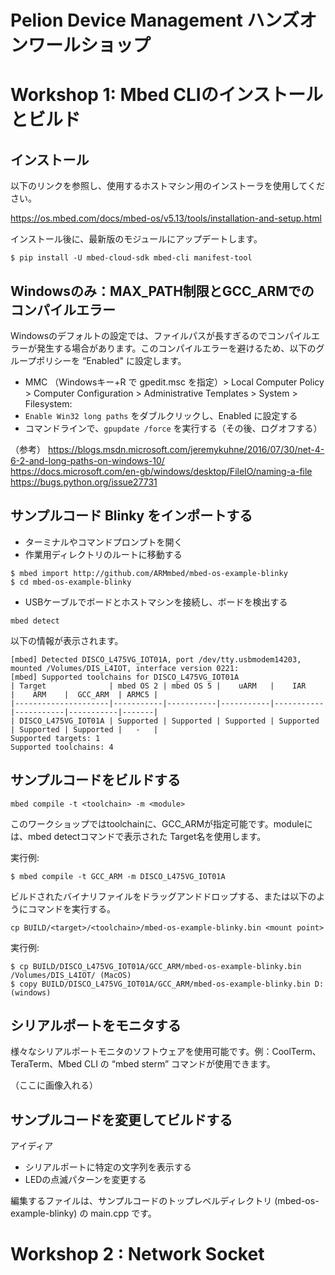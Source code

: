 # Pelion Device Management ハンズオンワールショップ

# Workshop 1: Mbed CLIのインストールとビルド

## インストール

以下のリンクを参照し、使用するホストマシン用のインストーラを使用してください。

https://os.mbed.com/docs/mbed-os/v5.13/tools/installation-and-setup.html

インストール後に、最新版のモジュールにアップデートします。

```
$ pip install -U mbed-cloud-sdk mbed-cli manifest-tool
```


## Windowsのみ：MAX_PATH制限とGCC_ARMでのコンパイルエラー

Windowsのデフォルトの設定では、ファイルパスが長すぎるのでコンパイルエラーが発生する場合があります。このコンパイルエラーを避けるため、以下のグループポリシーを “Enabled" に設定します。  
* MMC （Windowsキー+R で gpedit.msc を指定）> Local Computer Policy > Computer Configuration > Administrative Templates > System > Filesystem:  
* `Enable Win32 long paths` をダブルクリックし、Enabled に設定する  
* コマンドラインで、`gpupdate /force` を実行する（その後、ログオフする）  

（参考）
https://blogs.msdn.microsoft.com/jeremykuhne/2016/07/30/net-4-6-2-and-long-paths-on-windows-10/  
https://docs.microsoft.com/en-gb/windows/desktop/FileIO/naming-a-file  
https://bugs.python.org/issue27731  

## サンプルコード Blinky をインポートする

* ターミナルやコマンドプロンプトを開く
* 作業用ディレクトリのルートに移動する

```
$ mbed import http://github.com/ARMmbed/mbed-os-example-blinky
$ cd mbed-os-example-blinky
```

* USBケーブルでボードとホストマシンを接続し、ボードを検出する
```
mbed detect
```
以下の情報が表示されます。
```
[mbed] Detected DISCO_L475VG_IOT01A, port /dev/tty.usbmodem14203, mounted /Volumes/DIS_L4IOT, interface version 0221:
[mbed] Supported toolchains for DISCO_L475VG_IOT01A
| Target              | mbed OS 2 | mbed OS 5 |    uARM   |    IAR    |    ARM    |  GCC_ARM  | ARMC5 |
|---------------------|-----------|-----------|-----------|-----------|-----------|-----------|-------|
| DISCO_L475VG_IOT01A | Supported | Supported | Supported | Supported | Supported | Supported |   -   |
Supported targets: 1
Supported toolchains: 4
```

## サンプルコードをビルドする

```
mbed compile -t <toolchain> -m <module>  
```
このワークショップではtoolchainに、GCC_ARMが指定可能です。moduleには、mbed detectコマンドで表示された Target名を使用します。

実行例:
```
$ mbed compile -t GCC_ARM -m DISCO_L475VG_IOT01A
```

ビルドされたバイナリファイルをドラッグアンドドロップする、または以下のようにコマンドを実行する。

```
cp BUILD/<target>/<toolchain>/mbed-os-example-blinky.bin <mount point>
```
実行例: 

```
$ cp BUILD/DISCO_L475VG_IOT01A/GCC_ARM/mbed-os-example-blinky.bin /Volumes/DIS_L4IOT/ (MacOS) 
$ copy BUILD/DISCO_L475VG_IOT01A/GCC_ARM/mbed-os-example-blinky.bin D: (windows)
```

## シリアルポートをモニタする

様々なシリアルポートモニタのソフトウェアを使用可能です。例：CoolTerm、TeraTerm、Mbed CLI の “mbed sterm” コマンドが使用できます。

（ここに画像入れる）

## サンプルコードを変更してビルドする

アイディア
* シリアルポートに特定の文字列を表示する
* LEDの点滅パターンを変更する

編集するファイルは、サンプルコードのトップレベルディレクトリ (mbed-os-example-blinky) の main.cpp です。


# Workshop 2 : Network Socket


